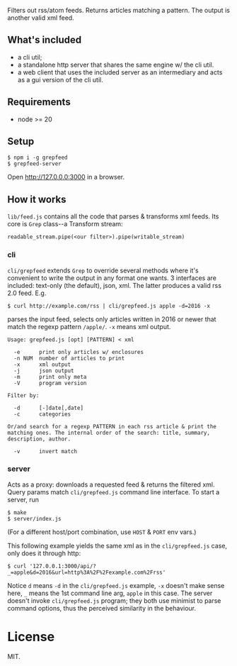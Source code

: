 Filters out rss/atom feeds. Returns articles matching a pattern. The
output is another valid xml feed.

## What's included

* a cli util;
* a standalone http server that shares the same engine w/ the cli util.
* a web client that uses the included server as an intermediary and
  acts as a gui version of the cli util.

## Requirements

* node >= 20

## Setup

    $ npm i -g grepfeed
    $ grepfeed-server

Open http://127.0.0.0:3000 in a browser.

## How it works

`lib/feed.js` contains all the code that parses & transforms xml
feeds. Its core is `Grep` class--a Transform stream:

    readable_stream.pipe(<our filter>).pipe(writable_stream)

### cli

`cli/grepfeed` extends `Grep` to override several methods where it's
convenient to write the output in any format one wants. 3 interfaces
are included: text-only (the default), json, xml. The latter produces
a valid rss 2.0 feed. E.g.

    $ curl http://example.com/rss | cli/grepfeed.js apple -d=2016 -x

parses the input feed, selects only articles written in 2016 or newer
that match the regexp pattern `/apple/`. `-x` means xml output.

~~~
Usage: grepfeed.js [opt] [PATTERN] < xml

  -e      print only articles w/ enclosures
  -n NUM  number of articles to print
  -x      xml output
  -j      json output
  -m      print only meta
  -V      program version

Filter by:

  -d      [-]date[,date]
  -c      categories

Or/and search for a regexp PATTERN in each rss article & print the
matching ones. The internal order of the search: title, summary,
description, author.

  -v      invert match
~~~

### server

Acts as a proxy: downloads a requested feed & returns the filtered
xml. Query params match `cli/grepfeed.js` command line interface. To
start a server, run

    $ make
    $ server/index.js

(For a different host/port combination, use `HOST` & `PORT` env vars.)

This following example yields the same xml as in the `cli/grepfeed.js`
case, only does it through http:

    $ curl '127.0.0.1:3000/api/?_=apple&d=2016&url=http%3A%2F%2Fexample.com%2Frss'

Notice `d` means `-d` in the `cli/grepfeed.js` example, `-x` doesn't make
sense here, `_` means the 1st command line arg, `apple` in this
case. The server doesn't invoke `cli/grepfeed.js` program; they both use
minimist to parse command options, thus the perceived similarity in
the behaviour.

# License

MIT.
